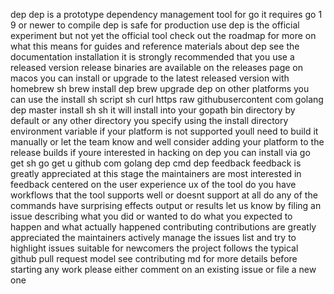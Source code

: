 dep dep is a prototype dependency management tool for go it requires go 1 9 or newer to compile dep is safe for production use dep is the official experiment but not yet the official tool check out the roadmap for more on what this means for guides and reference materials about dep see the documentation installation it is strongly recommended that you use a released version release binaries are available on the releases page on macos you can install or upgrade to the latest released version with homebrew sh brew install dep brew upgrade dep on other platforms you can use the install sh script sh curl https raw githubusercontent com golang dep master install sh sh it will install into your gopath bin directory by default or any other directory you specify using the install directory environment variable if your platform is not supported youll need to build it manually or let the team know and well consider adding your platform to the release builds if youre interested in hacking on dep you can install via go get sh go get u github com golang dep cmd dep feedback feedback is greatly appreciated at this stage the maintainers are most interested in feedback centered on the user experience ux of the tool do you have workflows that the tool supports well or doesnt support at all do any of the commands have surprising effects output or results let us know by filing an issue describing what you did or wanted to do what you expected to happen and what actually happened contributing contributions are greatly appreciated the maintainers actively manage the issues list and try to highlight issues suitable for newcomers the project follows the typical github pull request model see contributing md for more details before starting any work please either comment on an existing issue or file a new one